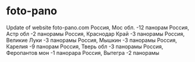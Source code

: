 # foto-pano
Update of website foto-pano.com
Россия, Мос обл.
  -12 панорам
Россия, Астр обл
  -2 панорамы
Россия, Краснодар Край
  -3 панорамы
Россия, Великие Луки
  -3 панорамы
Россия, Мышкин
  -3 панорамы
Россия, Карелия
  -9 панорам
Россия, Тверь обл
  -3 панорамы
Россия, Феропантов мон
  -1 панорара
Россия, Вытегра
  -2 панорамы
